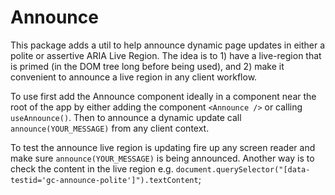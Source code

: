 # Announce

This package adds a util to help announce dynamic page updates in either a polite or assertive ARIA Live Region. The idea is to 1) have a live-region that is primed (in the DOM tree long before being used), and 2) make it convenient to announce a live region in any client workflow.

To use first add the Announce component ideally in a component near the root of the app by either adding the component `<Announce />` or calling `useAnnounce()`. Then to announce a dynamic update call `announce(YOUR_MESSAGE)` from any client context.

To test the announce live region is updating fire up any screen reader and make sure `announce(YOUR_MESSAGE)` is being announced. Another way is to check the content in the live region e.g. `document.querySelector("[data-testid='gc-announce-polite']").textContent`;
